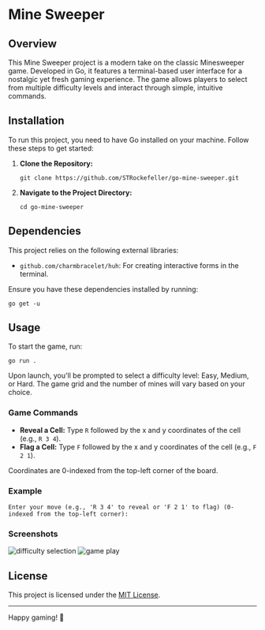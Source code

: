 # Mine Sweeper

## Overview

This Mine Sweeper project is a modern take on the classic Minesweeper game. Developed in Go, it features a terminal-based user interface for a nostalgic yet fresh gaming experience. The game allows players to select from multiple difficulty levels and interact through simple, intuitive commands.

## Installation

To run this project, you need to have Go installed on your machine. Follow these steps to get started:

1. **Clone the Repository:**

   ```shell
   git clone https://github.com/STRockefeller/go-mine-sweeper.git
   ```

2. **Navigate to the Project Directory:**

   ```shell
   cd go-mine-sweeper
   ```

## Dependencies

This project relies on the following external libraries:

- `github.com/charmbracelet/huh`: For creating interactive forms in the terminal.

Ensure you have these dependencies installed by running:

```shell
go get -u
```

## Usage

To start the game, run:

```shell
go run .
```

Upon launch, you'll be prompted to select a difficulty level: Easy, Medium, or Hard. The game grid and the number of mines will vary based on your choice.

### Game Commands

- **Reveal a Cell:** Type `R` followed by the x and y coordinates of the cell (e.g., `R 3 4`).
- **Flag a Cell:** Type `F` followed by the x and y coordinates of the cell (e.g., `F 2 1`).

Coordinates are 0-indexed from the top-left corner of the board.

### Example

```shell
Enter your move (e.g., 'R 3 4' to reveal or 'F 2 1' to flag) (0-indexed from the top-left corner):
```

### Screenshots

![difficulty selection](https://i.imgur.com/Ievjiex.png)
![game play](https://i.imgur.com/aAh9qPS.png)

## License

This project is licensed under the [MIT License](LICENSE).

---

Happy gaming! 🚀
